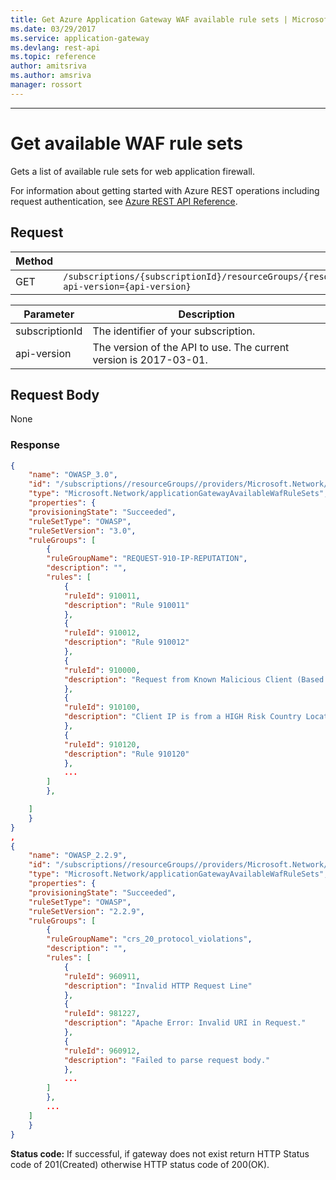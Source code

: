 ```yaml
---
title: Get Azure Application Gateway WAF available rule sets | Microsoft Docs
ms.date: 03/29/2017
ms.service: application-gateway
ms.devlang: rest-api
ms.topic: reference
author: amitsriva
ms.author: amsriva
manager: rossort
---
```

---
# Get available WAF rule sets

Gets a list of available rule sets for web application firewall.

For information about getting started with Azure REST operations including request authentication, see [Azure REST API Reference](../../index.md).

## Request
  
|Method|Request URI|
|------------|-----------------|
|GET|`/subscriptions/{subscriptionId}/resourceGroups/{resourceGroupName}/providers/Microsoft.Network/applicationGatewayAvailableWafRuleSets?api-version={api-version}`|

| Parameter | Description |
| --------- | ----------- |
| subscriptionId | The identifier of your subscription. |
| api-version | The version of the API to use. The current version is 2017-03-01. | 

## Request Body

None

### Response

```json
{
    "name": "OWASP_3.0",
    "id": "/subscriptions//resourceGroups//providers/Microsoft.Network/applicationGatewayAvailableWafRuleSets/",
    "type": "Microsoft.Network/applicationGatewayAvailableWafRuleSets",
    "properties": {
    "provisioningState": "Succeeded",
    "ruleSetType": "OWASP",
    "ruleSetVersion": "3.0",
    "ruleGroups": [
        {
        "ruleGroupName": "REQUEST-910-IP-REPUTATION",
        "description": "",
        "rules": [
            {
            "ruleId": 910011,
            "description": "Rule 910011"
            },
            {
            "ruleId": 910012,
            "description": "Rule 910012"
            },
            {
            "ruleId": 910000,
            "description": "Request from Known Malicious Client (Based on previous traffic violations)."
            },
            {
            "ruleId": 910100,
            "description": "Client IP is from a HIGH Risk Country Location."
            },
            {
            "ruleId": 910120,
            "description": "Rule 910120"
            },
            ...
        ]
        },

    ]
    }
}
,
{
    "name": "OWASP_2.2.9",
    "id": "/subscriptions//resourceGroups//providers/Microsoft.Network/applicationGatewayAvailableWafRuleSets/",
    "type": "Microsoft.Network/applicationGatewayAvailableWafRuleSets",
    "properties": {
    "provisioningState": "Succeeded",
    "ruleSetType": "OWASP",
    "ruleSetVersion": "2.2.9",
    "ruleGroups": [
        {
        "ruleGroupName": "crs_20_protocol_violations",
        "description": "",
        "rules": [
            {
            "ruleId": 960911,
            "description": "Invalid HTTP Request Line"
            },
            {
            "ruleId": 981227,
            "description": "Apache Error: Invalid URI in Request."
            },
            {
            "ruleId": 960912,
            "description": "Failed to parse request body."
            },
            ...
        ]
        },
        ...
    ]
    }
}
```

**Status code:** If successful, if gateway does not exist return HTTP Status code of 201(Created) otherwise HTTP status code of 200(OK).
